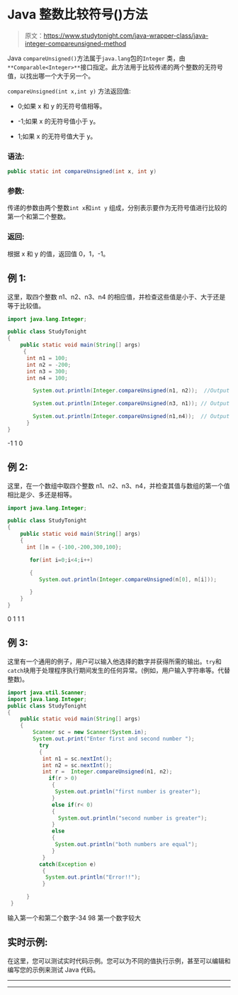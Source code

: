 # Java 整数比较符号()方法

> 原文：<https://www.studytonight.com/java-wrapper-class/java-integer-compareunsigned-method>

Java `compareUnsigned()`方法属于`java.lang`包的`Integer` 类，由`**Comparable<Integer>**`接口指定。此方法用于比较传递的两个整数的无符号值，以找出哪一个大于另一个。

`compareUnsigned(int x,int y)` 方法返回值:

*   0;如果 x 和 y 的无符号值相等。

*   -1;如果 x 的无符号值小于 y。

*   1;如果 x 的无符号值大于 y。

### 语法:

```java
public static int compareUnsigned(int x, int y) 
```

### 参数:

传递的参数由两个整数`int x`和`int y` 组成，分别表示要作为无符号值进行比较的第一个和第二个整数。

### 返回:

根据 x 和 y 的值，返回值 0，1，-1。

## 例 1:

这里，取四个整数 n1、n2、n3、n4 的相应值，并检查这些值是小于、大于还是等于比较值。

```java
import java.lang.Integer;

public class StudyTonight 
{  
    public static void main(String[] args) 
     {          
      int n1 = 100;  
      int n2 = -200;  
      int n3 = 300;  
      int n4 = 100;  

        System.out.println(Integer.compareUnsigned(n1, n2));  //Output will be less than zero

        System.out.println(Integer.compareUnsigned(n3, n1)); // Output will be greater than zero  

        System.out.println(Integer.compareUnsigned(n1,n4));  // Output will be equal to zero
      }  
} 
```

-1
1
0

## 例 2:

这里，在一个数组中取四个整数 n1、n2、n3、n4，并检查其值与数组的第一个值相比是少、多还是相等。

```java
import java.lang.Integer;

public class StudyTonight 
{  
    public static void main(String[] args) 
    {          
      int []n = {-100,-200,300,100};  

       for(int i=0;i<4;i++)

       {
          System.out.println(Integer.compareUnsigned(n[0], n[i]));  

       }  
    } 
}
```

0
1
1
1

## 例 3:

这里有一个通用的例子，用户可以输入他选择的数字并获得所需的输出。`try`和`catch`块用于处理程序执行期间发生的任何异常。(例如，用户输入字符串等。代替整数)。

```java
import java.util.Scanner; 
import java.lang.Integer;
public class StudyTonight 
{  
    public static void main(String[] args) 
    {      
        Scanner sc = new Scanner(System.in);  
        System.out.print("Enter first and second number ");  
          try
          {
           int n1 = sc.nextInt();  
           int n2 = sc.nextInt();  
           int r =  Integer.compareUnsigned(n1, n2);    
             if(r > 0)
              {  
               System.out.println("first number is greater");  
              }
              else if(r< 0) 
              {  
                System.out.println("second number is greater");  
              } 
              else
              {  
               System.out.println("both numbers are equal");
              }
           }
          catch(Exception e)
           {
            System.out.println("Error!!");
           }

      }  
 } 
```

输入第一个和第二个数字-34 98
第一个数字较大

## 实时示例:

在这里，您可以测试实时代码示例。您可以为不同的值执行示例，甚至可以编辑和编写您的示例来测试 Java 代码。

* * *

* * *